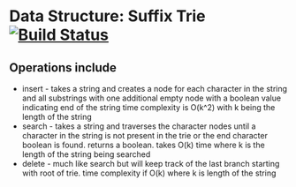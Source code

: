 # Data Structure: Suffix Trie [![Build Status](https://travis-ci.org/lukebiggerstaff/simple-python-ds.svg?branch=master)](https://travis-ci.org/lukebiggerstaff/simple-python-ds)

## Operations include
- insert - takes a string and creates a node for each character in the string and all substrings with one additional empty node with a boolean value indicating end of the string time complexity is O(k^2) with k being the length of the string
- search - takes a string and traverses the character nodes until a character in the string is not present in the trie or the end character boolean is found. returns a boolean. takes O(k) time where k is the length of the string being searched
- delete - much like search but will keep track of the last branch starting with root of trie. time complexity if O(k) where k is length of the string
